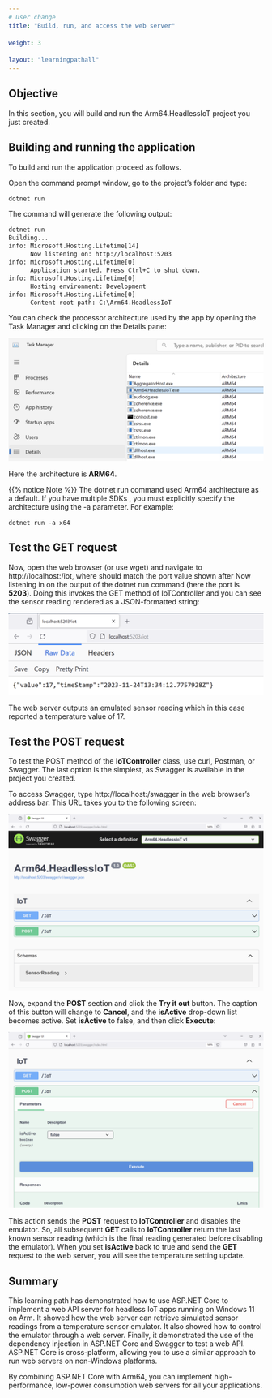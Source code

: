 ```yaml
---
# User change
title: "Build, run, and access the web server"

weight: 3

layout: "learningpathall"
---
```


## Objective
In this section, you will build and run the Arm64.HeadlessIoT project you just created.

## Building and running the application
To build and run the application proceed as follows. 

Open the command prompt window, go to the project’s folder and type:
```console
dotnet run
```

The command will generate the following output:

```output
dotnet run
Building...
info: Microsoft.Hosting.Lifetime[14]
      Now listening on: http://localhost:5203
info: Microsoft.Hosting.Lifetime[0]
      Application started. Press Ctrl+C to shut down.
info: Microsoft.Hosting.Lifetime[0]
      Hosting environment: Development
info: Microsoft.Hosting.Lifetime[0]
      Content root path: C:\Arm64.HeadlessIoT
```

You can check the processor architecture used by the app by opening the Task Manager and clicking on the Details pane:

![fig1](figures/01.png)

Here the architecture is **ARM64**.

{{% notice Note %}} The dotnet run command used Arm64 architecture as a default. If you have multiple SDKs , you must explicitly specify the architecture using the -a parameter. For example: 

```console
dotnet run -a x64
```

## Test the GET request

Now, open the web browser (or use wget) and navigate to http://localhost:<port>/iot, where <port> should match the port value shown after Now listening in on the output of the dotnet run command (here the port is **5203**). Doing this invokes the GET method of IoTController and you can see the sensor reading rendered as a JSON-formatted string:

![fig2](figures/02.png)

The web server outputs an emulated sensor reading which in this case reported a temperature value of 17.

## Test the POST request

To test the POST method of the **IoTController** class, use curl, Postman, or Swagger. The last option is the simplest, as Swagger is available in the project you created.

To access Swagger, type http://localhost:<port>/swagger in the web browser’s address bar. This URL takes you to the following screen:

![fig3](figures/03.png)

Now, expand the **POST** section and click the **Try it out** button. The caption of this button will change to **Cancel**, and the **isActive** drop-down list becomes active. Set **isActive** to false, and then click **Execute**:

![fig4](figures/04.png)

This action sends the **POST** request to **IoTController** and disables the emulator. So, all subsequent **GET** calls to **IoTController** return the last known sensor reading (which is the final reading generated before disabling the emulator). When you set **isActive** back to true and send the **GET** request to the web server, you will see the temperature setting update.

## Summary
This learning path has demonstrated how to use ASP.NET Core to implement a web API server for headless IoT apps running on Windows 11 on Arm. It showed how the web server can retrieve simulated sensor readings from a temperature sensor emulator. It also showed how to control the emulator through a web server. Finally, it demonstrated the use of the dependency injection in ASP.NET Core and Swagger to test a web API. ASP.NET Core is cross-platform, allowing you to use a similar approach to run web servers on non-Windows platforms.

By combining ASP.NET Core with Arm64, you can implement high-performance, low-power consumption web servers for all your applications. 
